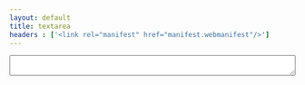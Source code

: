 ```yaml
---
layout: default
title: textarea
headers : ['<link rel="manifest" href="manifest.webmanifest"/>']
---
```

<script type="text/javascript">
	document.addEventListener('DOMContentLoaded', function(e){
		document.forms.textinput.addEventListener('keyup', function(e) {
			localStorage.textarea_text = document.forms.textinput.text.value;
		}, false);
		if(localStorage.textarea_text){
			document.forms.textinput.text.value = localStorage.textarea_text;
		} else {
			localStorage.textarea_text = '';
		}
	}, false);
</script>
<form name="textinput">
	<textarea name="text"></textarea>
</form>
<style type="text/css">
	form[name = 'textinput'] {
		height: 100%;
		display: flex;
		flex-direction: column;
	}

	form[name = 'textinput'] textarea {
		box-sizing: border-box;
		margin: .2em;
		flex: 1;
		border: 1px solid black;
		background-color: transparent;
		color: var(--ft_color);
	}
</style>
